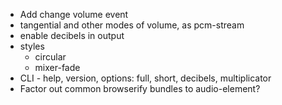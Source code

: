 * Add change volume event
* tangential and other modes of volume, as pcm-stream
* enable decibels in output
* styles
	* circular
	* mixer-fade
* CLI - help, version, options: full, short, decibels, multiplicator
* Factor out common browserify bundles to audio-element?
